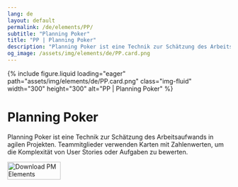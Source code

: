 ```yaml
---
lang: de
layout: default
permalink: /de/elements/PP/
subtitle: "Planning Poker"
title: "PP | Planning Poker"
description: "Planning Poker ist eine Technik zur Schätzung des Arbeitsaufwands in agilen Projekten. Teammitglieder verwenden Karten mit Zahlenwerten, um die Komplexität von User Stories oder Aufgaben zu bewerten."
og_image: /assets/img/elements/de/PP.card.png
---
```


{% include figure.liquid loading="eager" path="assets/img/elements/de/PP.card.png" class="img-fluid" width="300" height="300" alt="PP | Planning Poker" %}

# Planning Poker

Planning Poker ist eine Technik zur Schätzung des Arbeitsaufwands in agilen Projekten. Teammitglieder verwenden Karten mit Zahlenwerten, um die Komplexität von User Stories oder Aufgaben zu bewerten.

<a href="https://apps.apple.com/app/apple-store/id6738084498?pt=127441684&ct=website&mt=8">
  <img src="{{ "assets/img/en/appstore.png" | relative_url }}" width="120" height="40" alt="Download PM Elements">
</a>
